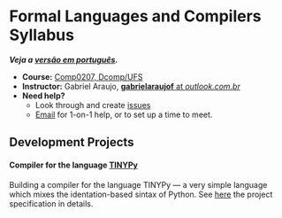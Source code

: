 # Formal Languages and Compilers Syllabus

***Veja a [versão em português](../README.md).***

* **Course:** [Comp0207, Dcomp/UFS](https://www.sigaa.ufs.br/sigaa/public/curso/turmas.jsf?lc=pt_BR&id=320120)
* **Instructor:** Gabriel Araujo, [**gabrielaraujof** at *outlook.com.br*](mailto:gabrielaraujof@outlook.com.br)
* **Need help?**
   * Look through and create [issues](https://github.com/ufs-comp0207-2014-1/syllabus/issues)
   * [Email](mailto:gabrielaraujof@outlook.com.br) for 1-on-1 help, or to set up a time to meet.


## Development Projects

#### Compiler for the language [TINYPy](assignments/final-project/TINYPy.md)

Building a compiler for the language TINYPy &mdash; a very simple language which mixes the identation-based sintax of Python. See [here](assignments/final-project/description.md) the project specification in details.
